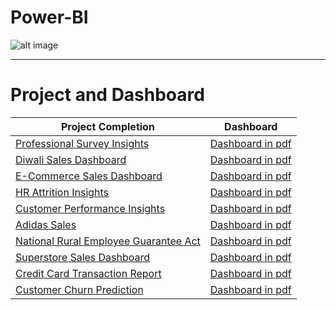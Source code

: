 # Power-BI 
![alt image](https://github.com/AbhishekCbanaj/Power-Bi-For-Learning/blob/master/images/powerbi.png)

--------------------------------------------------------------------------------------

# Project and Dashboard

| Project Completion | Dashboard |
| ------------------ | --------- |
| [Professional Survey Insights](https://github.com/AbhishekCbanaj/Power-Bi-For-Learning/blob/master/Power%20BI%20Project/Data%20Professional%20Survery%20Dashboard.pbix) | [Dashboard in pdf](https://github.com/AbhishekCbanaj/Power-Bi-For-Learning/blob/master/Data%20Professional%20Survery%20Dashboard.pdf) |
| [Diwali Sales Dashboard](https://github.com/AbhishekCbanaj/Power-Bi-For-Learning/blob/master/Power%20BI%20Project/Diwali%20Sales%20Analysis.pbix) | [Dashboard in pdf](https://github.com/AbhishekCbanaj/Power-Bi-For-Learning/blob/master/Diwali%20Sales%20Analysis.pdf) |
| [E-Commerce Sales Dashboard](https://github.com/AbhishekCbanaj/Power-Bi-For-Learning/blob/master/Power%20BI%20Project/E-Commerce%20Sales%20Dashboard.pbix) | [Dashboard in pdf](https://github.com/AbhishekCbanaj/Power-Bi-For-Learning/blob/master/E-Commerce%20Sales%20Dashboard.pdf) |
| [HR Attrition Insights](https://github.com/AbhishekCbanaj/Power-Bi-For-Learning/blob/master/Power%20BI%20Project/HR%20Analytic%20Dashboard.pbix) | [Dashboard in pdf](https://github.com/AbhishekCbanaj/Power-Bi-For-Learning/blob/master/HR%20Analytic%20Dashboard.pdf) |
| [Customer Performance Insights](https://github.com/AbhishekCbanaj/Power-Bi-For-Learning/blob/master/Power%20BI%20Project/CustomerPerformance.pbix) | [Dashboard in pdf](https://github.com/AbhishekCbanaj/Power-Bi-For-Learning/blob/master/CustomerPerformance.pdf) |
| [Adidas Sales](https://github.com/AbhishekCbanaj/Power-Bi-For-Learning/blob/master/Power%20BI%20Project/Adidas%20Sales%20Dashboard.pbix) | [Dashboard in pdf](https://github.com/AbhishekCbanaj/Power-Bi-For-Learning/blob/master/Adidas%20Sales%20Dashboard.pdf) |
| [National Rural Employee Guarantee Act](https://github.com/AbhishekCbanaj/Power-Bi-For-Learning/blob/master/Power%20BI%20Project/Employment%20Analysis.pbix) | [Dashboard in pdf](https://github.com/AbhishekCbanaj/Power-Bi-For-Learning/blob/master/Employment%20Analysis%20pdf.pdf) |
| [Superstore Sales Dashboard](https://github.com/AbhishekCbanaj/Power-Bi-For-Learning/blob/master/Power%20BI%20Project/Superstore.pbix) | [Dashboard in pdf](https://github.com/AbhishekCbanaj/Power-Bi-For-Learning/blob/master/Superstore%20Dashboard.pdf) |
| [Credit Card Transaction Report](https://github.com/AbhishekCbanaj/Power-Bi-For-Learning/blob/master/Power%20BI%20Project/Credit%20Card%20Transaction%20Dashboard.pbix) | [Dashboard in pdf](https://github.com/AbhishekCbanaj/Power-Bi-For-Learning/blob/master/Credit%20Card%20Transaction%20Dashboard.pdf) |
| [Customer Churn Prediction](https://github.com/AbhishekCbanaj/Power-Bi-For-Learning/blob/master/Power%20BI%20Project/Customer%20Churn%20Prediction.pbix) | [Dashboard in pdf](https://github.com/AbhishekCbanaj/Power-Bi-For-Learning/blob/master/Customer%20Churn%20Prediction.pdf) |

